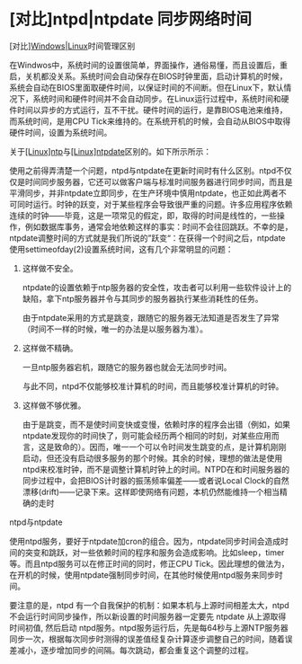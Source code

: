 # \[对比]ntpd|ntpdate 同步网络时间

\[对比][Windows](Windows_naxTuYSGhtTRsChwqeti2D.md "Windows")|[Linux](Linux_gVG7ZedEwNpUe7fzyw66SJ.md "Linux")时间管理区别

在Windwos中，系统时间的设置很简单，界面操作，通俗易懂，而且设置后，重启，关机都没关系。系统时间会自动保存在BIOS时钟里面，启动计算机的时候，系统会自动在BIOS里面取硬件时间，以保证时间的不间断。但在Linux下，默认情况下，系统时间和硬件时间并不会自动同步。在Linux运行过程中，系统时间和硬件时间以异步的方式运行，互不干扰。硬件时间的运行，是靠BIOS电池来维持，而系统时间，是用CPU Tick来维持的。在系统开机的时候，会自动从BIOS中取得硬件时间，设置为系统时间。

关于[\[Linux\]ntp](\[Linux]ntp_dE135BKHdZdShZvxh3fNpo.md "\[Linux]ntp")与[\[Linux\]ntpdate](\[Linux]ntpdate_5Y6BCJkuyEcFJfFFAyj5X.md "\[Linux]ntpdate")区别的。如下所示所示：

使用之前得弄清楚一个问题，ntpd与ntpdate在更新时间时有什么区别。ntpd不仅仅是时间同步服务器，它还可以做客户端与标准时间服务器进行同步时间，而且是平滑同步，并非ntpdate立即同步，在生产环境中慎用ntpdate，也正如此两者不可同时运行。时钟的跃变，对于某些程序会导致很严重的问题。许多应用程序依赖连续的时钟——毕竟，这是一项常见的假定，即，取得的时间是线性的，一些操作，例如数据库事务，通常会地依赖这样的事实：时间不会往回跳跃。不幸的是，ntpdate调整时间的方式就是我们所说的”跃变“：在获得一个时间之后，ntpdate使用settimeofday(2)设置系统时间，这有几个非常明显的问题：

1.  这样做不安全。

    ntpdate的设置依赖于ntp服务器的安全性，攻击者可以利用一些软件设计上的缺陷，拿下ntp服务器并令与其同步的服务器执行某些消耗性的任务。

    由于ntpdate采用的方式是跳变，跟随它的服务器无法知道是否发生了异常（时间不一样的时候，唯一的办法是以服务器为准）。
2.  这样做不精确。

    一旦ntp服务器宕机，跟随它的服务器也就会无法同步时间。

    与此不同，ntpd不仅能够校准计算机的时间，而且能够校准计算机的时钟。
3.  这样做不够优雅。

    由于是跳变，而不是使时间变快或变慢，依赖时序的程序会出错（例如，如果ntpdate发现你的时间快了，则可能会经历两个相同的时刻，对某些应用而言，这是致命的）。因而，唯一一个可以令时间发生跳变的点，是计算机刚刚启动，但还没有启动很多服务的那个时候。其余的时候，理想的做法是使用ntpd来校准时钟，而不是调整计算机时钟上的时间。NTPD在和时间服务器的同步过程中，会把BIOS计时器的振荡频率偏差——或者说Local Clock的自然漂移(drift)——记录下来。这样即使网络有问题，本机仍然能维持一个相当精确的走时

ntpd与ntpdate

使用ntpd服务，要好于ntpdate加cron的组合。因为，ntpdate同步时间会造成时间的突变和跳跃，对一些依赖时间的程序和服务会造成影响。比如sleep，timer等。而且ntpd服务可以在修正时间的同时，修正CPU Tick。因此理想的做法为，在开机的时候，使用ntpdate强制同步时间，在其他时候使用ntpd服务来同步时间。

要注意的是，ntpd 有一个自我保护的机制：如果本机与上源时间相差太大，ntpd 不会运行时间同步操作，所以新设置的时间服务器一定要先 ntpdate 从上源取得时间初值, 然后启动 ntpd服务。ntpd服务运行后，先是每64秒与上源NTP服务器同步一次，根据每次同步时测得的误差值经复杂计算逐步调整自己的时间，随着误差减小，逐步增加同步的间隔。每次跳动，都会重复这个调整的过程。

